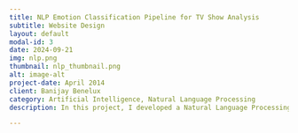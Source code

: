 ```yaml
---
title: NLP Emotion Classification Pipeline for TV Show Analysis
subtitle: Website Design
layout: default
modal-id: 3
date: 2024-09-21
img: nlp.png
thumbnail: nlp_thumbnail.png
alt: image-alt
project-date: April 2014
client: Banijay Benelux
category: Artificial Intelligence, Natural Language Processing 
description: In this project, I developed a Natural Language Processing (NLP) pipeline to classify emotions from speech data in the TV series *Expeditie Robinson*. The pipeline converted speech-to-text and tagged emotions like happiness, sadness, anger, surprise, fear, and disgust, providing valuable insights to Banijay Benelux for content classification. The project involved data cleaning, feature engineering, model selection, and evaluation, as well as fine-tuning models on Banijay's labeled data to optimize emotion tagging accuracy.

---
```

